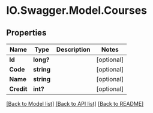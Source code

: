 # IO.Swagger.Model.Courses
## Properties

Name | Type | Description | Notes
------------ | ------------- | ------------- | -------------
**Id** | **long?** |  | [optional] 
**Code** | **string** |  | [optional] 
**Name** | **string** |  | [optional] 
**Credit** | **int?** |  | [optional] 

[[Back to Model list]](../README.md#documentation-for-models) [[Back to API list]](../README.md#documentation-for-api-endpoints) [[Back to README]](../README.md)

